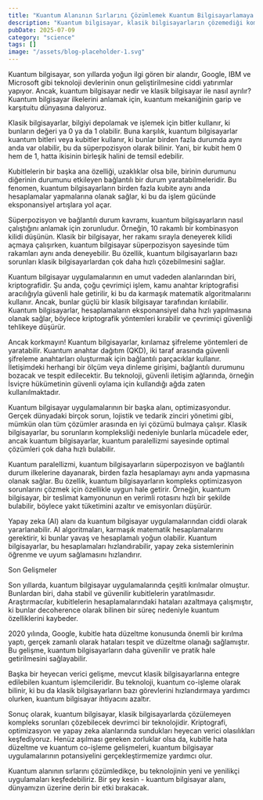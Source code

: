 ```yaml
---
title: "Kuantum Alanının Sırlarını Çözümlemek Kuantum Bilgisayarlamaya Giriş"
description: "Kuantum bilgisayar, klasik bilgisayarların çözemediği kompleks sorunları çözebilecek devrimci bir teknolojidir. Bu makalede, kuantum bilgisayar temellerine, ilkelerine ve alanındaki son gelişmelere..."
pubDate: 2025-07-09
category: "science"
tags: []
image: "/assets/blog-placeholder-1.svg"
---
```


Kuantum bilgisayar, son yıllarda yoğun ilgi gören bir alandır, Google, IBM ve Microsoft gibi teknoloji devlerinin onun geliştirilmesine ciddi yatırımlar yapıyor. Ancak, kuantum bilgisayar nedir ve klasik bilgisayar ile nasıl ayrılır? Kuantum bilgisayar ilkelerini anlamak için, kuantum mekaniğinin garip ve karşıtuitu dünyasına dalıyoruz.

Klasik bilgisayarlar, bilgiyi depolamak ve işlemek için bitler kullanır, ki bunların değeri ya 0 ya da 1 olabilir. Buna karşılık, kuantum bilgisayarlar kuantum bitleri veya kubitler kullanır, ki bunlar birden fazla durumda aynı anda var olabilir, bu da süperpozisyon olarak bilinir. Yani, bir kubit hem 0 hem de 1, hatta ikisinin birleşik halini de temsil edebilir.

Kubitlelerin bir başka ana özelliği, uzaklıklar olsa bile, birinin durumunu diğerinin durumunu etkileyen bağlantılı bir durum yaratabilmeleridir. Bu fenomen, kuantum bilgisayarların birden fazla kubite aynı anda hesaplamalar yapmalarına olanak sağlar, ki bu da işlem gücünde eksponansiyel artışlara yol açar.

Süperpozisyon ve bağlantılı durum kavramı, kuantum bilgisayarların nasıl çalıştığını anlamak için zorunludur. Örneğin, 10 rakamlı bir kombinasyon kilidi düşünün. Klasik bir bilgisayar, her rakamı sırayla deneyerek kilidi açmaya çalışırken, kuantum bilgisayar süperpozisyon sayesinde tüm rakamları aynı anda deneyebilir. Bu özellik, kuantum bilgisayarların bazı sorunları klasik bilgisayarlardan çok daha hızlı çözebilmesini sağlar.

Kuantum bilgisayar uygulamalarının en umut vadeden alanlarından biri, kriptografidir. Şu anda, çoğu çevrimiçi işlem, kamu anahtar kriptografisi aracılığıyla güvenli hale getirilir, ki bu da karmaşık matematik algoritmalarını kullanır. Ancak, bunlar güçlü bir klasik bilgisayar tarafından kırılabilir. Kuantum bilgisayarlar, hesaplamaların eksponansiyel daha hızlı yapılmasına olanak sağlar, böylece kriptografik yöntemleri kırabilir ve çevrimiçi güvenliği tehlikeye düşürür.

Ancak korkmayın! Kuantum bilgisayarlar, kırılamaz şifreleme yöntemleri de yaratabilir. Kuantum anahtar dağıtım (QKD), iki taraf arasında güvenli şifreleme anahtarları oluşturmak için bağlantılı parçacıklar kullanır. İletişimdeki herhangi bir ölçüm veya dinleme girişimi, bağlantılı durumunu bozacak ve tespit edilecektir. Bu teknoloji, güvenli iletişim ağlarında, örneğin İsviçre hükümetinin güvenli oylama için kullandığı ağda zaten kullanılmaktadır.

Kuantum bilgisayar uygulamalarının bir başka alanı, optimizasyondur. Gerçek dünyadaki birçok sorun, lojistik ve tedarik zinciri yönetimi gibi, mümkün olan tüm çözümler arasında en iyi çözümü bulmaya çalışır. Klasik bilgisayarlar, bu sorunların kompleksliği nedeniyle bunlarla mücadele eder, ancak kuantum bilgisayarlar, kuantum paralellizmi sayesinde optimal çözümleri çok daha hızlı bulabilir.

Kuantum paralellizmi, kuantum bilgisayarların süperpozisyon ve bağlantılı durum ilkelerine dayanarak, birden fazla hesaplamayı aynı anda yapmasına olanak sağlar. Bu özellik, kuantum bilgisayarların kompleks optimizasyon sorunlarını çözmek için özellikle uygun hale getirir. Örneğin, kuantum bilgisayar, bir teslimat kamyonunun en verimli rotasını hızlı bir şekilde bulabilir, böylece yakıt tüketimini azaltır ve emisyonları düşürür.

Yapay zeka (AI) alanı da kuantum bilgisayar uygulamalarından ciddi olarak yararlanabilir. AI algoritmaları, karmaşık matematik hesaplamalarını gerektirir, ki bunlar yavaş ve hesaplamalı yoğun olabilir. Kuantum bilgisayarlar, bu hesaplamaları hızlandırabilir, yapay zeka sistemlerinin öğrenme ve uyum sağlamasını hızlandırır.

Son Gelişmeler

Son yıllarda, kuantum bilgisayar uygulamalarında çeşitli kırılmalar olmuştur. Bunlardan biri, daha stabil ve güvenilir kubitlelerin yaratılmasıdır. Araştırmacılar, kubitlelerin hesaplamalarındaki hataları azaltmaya çalışmıştır, ki bunlar decoherence olarak bilinen bir süreç nedeniyle kuantum özelliklerini kaybeder.

2020 yılında, Google, kubitle hata düzeltme konusunda önemli bir kırılma yaptı, gerçek zamanlı olarak hataları tespit ve düzeltme olanağı sağlamıştır. Bu gelişme, kuantum bilgisayarların daha güvenilir ve pratik hale getirilmesini sağlayabilir.

Başka bir heyecan verici gelişme, mevcut klasik bilgisayarlarına entegre edilebilen kuantum işlemcileridir. Bu teknoloji, kuantum co-işleme olarak bilinir, ki bu da klasik bilgisayarların bazı görevlerini hızlandırmaya yardımcı olurken, kuantum bilgisayar ihtiyacını azaltır.

Sonuç olarak, kuantum bilgisayar, klasik bilgisayarlarda çözülemeyen kompleks sorunları çözebilecek devrimci bir teknolojidir. Kriptografi, optimizasyon ve yapay zeka alanlarında sundukları heyecan verici olasılıkları keşfediyoruz. Henüz aşılması gereken zorluklar olsa da, kubitle hata düzeltme ve kuantum co-işleme gelişmeleri, kuantum bilgisayar uygulamalarının potansiyelini gerçekleştirmemize yardımcı olur.

Kuantum alanının sırlarını çözümledikçe, bu teknolojinin yeni ve yenilikçi uygulamaları keşfedebiliriz. Bir şey kesin - kuantum bilgisayar alanı, dünyamızın üzerine derin bir etki bırakacak.